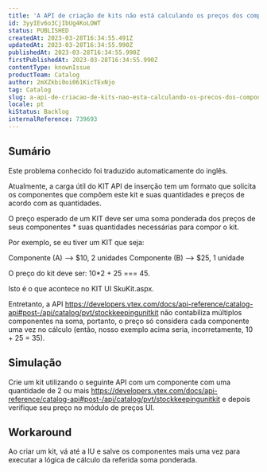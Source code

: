 ```yaml
---
title: 'A API de criação de kits não está calculando os preços dos componentes'
id: 3yyIEv6o3CjIbUg4KoLOWT
status: PUBLISHED
createdAt: 2023-03-28T16:34:55.491Z
updatedAt: 2023-03-28T16:34:55.990Z
publishedAt: 2023-03-28T16:34:55.990Z
firstPublishedAt: 2023-03-28T16:34:55.990Z
contentType: knownIssue
productTeam: Catalog
author: 2mXZkbi0oi061KicTExNjo
tag: Catalog
slug: a-api-de-criacao-de-kits-nao-esta-calculando-os-precos-dos-componentes
locale: pt
kiStatus: Backlog
internalReference: 739693
---
```


## Sumário

<div class="alert alert-info">
  <p>Este problema conhecido foi traduzido automaticamente do inglês.</p>
</div>


Atualmente, a carga útil do KIT API de inserção tem um formato que solicita os componentes que compõem este kit e suas quantidades e preços de acordo com as quantidades.

O preço esperado de um KIT deve ser uma soma ponderada dos preços de seus componentes * suas quantidades necessárias para compor o kit.

Por exemplo, se eu tiver um KIT que seja:

Componente (A) --> $10, 2 unidades
Componente (B) --> $25, 1 unidade

O preço do kit deve ser: 10*2 + 25 === 45.

Isto é o que acontece no KIT UI SkuKit.aspx.

Entretanto, a API https://developers.vtex.com/docs/api-reference/catalog-api#post-/api/catalog/pvt/stockkeepingunitkit não contabiliza múltiplos componentes na soma, portanto, o preço só considera cada componente uma vez no cálculo (então, nosso exemplo acima seria, incorretamente, 10 + 25 = 35).





##

## Simulação


Crie um kit utilizando o seguinte API com um componente com uma quantidade de 2 ou mais https://developers.vtex.com/docs/api-reference/catalog-api#post-/api/catalog/pvt/stockkeepingunitkit e depois verifique seu preço no módulo de preços UI.





##

## Workaround


Ao criar um kit, vá até a IU e salve os componentes mais uma vez para executar a lógica de cálculo da referida soma ponderada.

